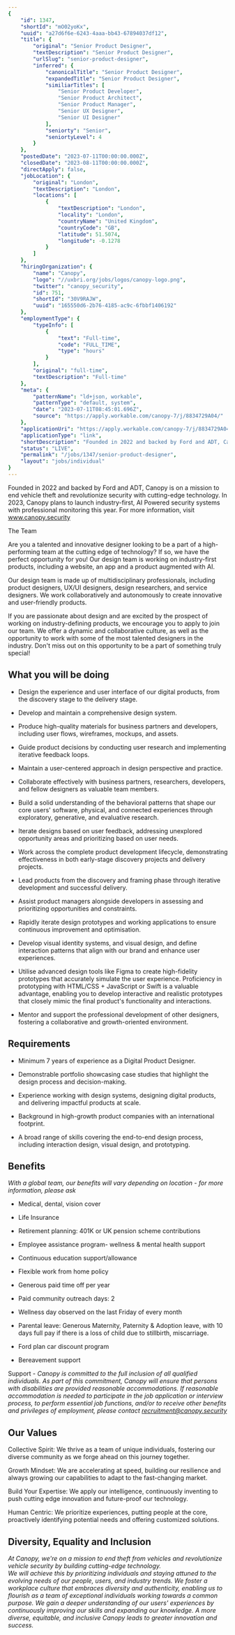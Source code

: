 ```yaml
---
{
	"id": 1347,
	"shortId": "mO02yoKx",
	"uuid": "a27d6f6e-6243-4aaa-bb43-67894037df12",
	"title": {
		"original": "Senior Product Designer",
		"textDescription": "Senior Product Designer",
		"urlSlug": "senior-product-designer",
		"inferred": {
			"canonicalTitle": "Senior Product Designer",
			"expandedTitle": "Senior Product Designer",
			"similiarTitles": [
				"Senior Product Developer",
				"Senior Product Architect",
				"Senior Product Manager",
				"Senior UX Designer",
				"Senior UI Designer"
			],
			"seniorty": "Senior",
			"seniortyLevel": 4
		}
	},
	"postedDate": "2023-07-11T00:00:00.000Z",
	"closedDate": "2023-08-11T00:00:00.000Z",
	"directApply": false,
	"jobLocation": {
		"original": "London",
		"textDescription": "London",
		"locations": [
			{
				"textDescription": "London",
				"locality": "London",
				"countryName": "United Kingdom",
				"countryCode": "GB",
				"latitude": 51.5074,
				"longitude": -0.1278
			}
		]
	},
	"hiringOrganization": {
		"name": "Canopy",
		"logo": "//uxbri.org/jobs/logos/canopy-logo.png",
		"twitter": "canopy_security",
		"id": 751,
		"shortId": "30V9RAJW",
		"uuid": "165550d6-2b76-4185-ac9c-6fbbf1406192"
	},
	"employmentType": {
		"typeInfo": [
			{
				"text": "Full-time",
				"code": "FULL_TIME",
				"type": "hours"
			}
		],
		"original": "full-time",
		"textDescription": "Full-time"
	},
	"meta": {
		"patternName": "ld+json, workable",
		"patternType": "default, system",
		"date": "2023-07-11T08:45:01.696Z",
		"source": "https://apply.workable.com/canopy-7/j/8834729A04/"
	},
	"applicationUri": "https://apply.workable.com/canopy-7/j/8834729A04/apply/",
	"applicationType": "link",
	"shortDescription": "Founded in 2022 and backed by Ford and ADT, Canopy is on a mission to end vehicle theft and revolutionize security with cutting-edge- technology. In 2023, Canopy plans to launch industry-first-, AI",
	"status": "LIVE",
	"permalink": "/jobs/1347/senior-product-designer",
	"layout": "jobs/individual"
}
---
```

<p>Founded in 2022 and backed by Ford and ADT, Canopy is on a mission to end vehicle theft and revolutionize security with cutting-edge technology. In 2023, Canopy plans to launch industry-first, AI Powered security systems with professional monitoring this year. For more information, visit <a target="_blank" rel="noopener noreferrer nofollow" href="http://www.canopy.security">www.canopy.security</a></p><p>The Team</p><p>Are you a talented and innovative designer looking to be a part of a high-performing team at the cutting edge of technology? If so, we have the perfect opportunity for you! Our design team is working on industry-first products, including a website, an app and a product augmented with AI.</p><p>Our design team is made up of multidisciplinary professionals, including product designers, UX/UI designers, design researchers, and service designers. We work collaboratively and autonomously to create innovative and user-friendly products.</p><p>If you are passionate about design and are excited by the prospect of working on industry-defining products, we encourage you to apply to join our team. We offer a dynamic and collaborative culture, as well as the opportunity to work with some of the most talented designers in the industry. Don't miss out on this opportunity to be a part of something truly special!</p><h2>What you will be doing</h2><ul><li><p>Design the experience and user interface of our digital products, from the discovery stage to the delivery stage.</p></li><li><p>Develop and maintain a comprehensive design system.</p></li><li><p>Produce high-quality materials for business partners and developers, including user flows, wireframes, mockups, and assets.</p></li><li><p>Guide product decisions by conducting user research and implementing iterative feedback loops.</p></li><li><p>Maintain a user-centered approach in design perspective and practice.</p></li><li><p>Collaborate effectively with business partners, researchers, developers, and fellow designers as valuable team members.</p></li><li><p>Build a solid understanding of the behavioral patterns that shape our core users' software, physical, and connected experiences through exploratory, generative, and evaluative research.</p></li><li><p>Iterate designs based on user feedback, addressing unexplored opportunity areas and prioritizing based on user needs.</p></li><li><p>Work across the complete product development lifecycle, demonstrating effectiveness in both early-stage discovery projects and delivery projects.</p></li><li><p>Lead products from the discovery and framing phase through iterative development and successful delivery.</p></li><li><p>Assist product managers alongside developers in assessing and prioritizing opportunities and constraints.</p></li><li><p>Rapidly iterate design prototypes and working applications to ensure continuous improvement and optimisation.</p></li><li><p>Develop visual identity systems, and visual design, and define interaction patterns that align with our brand and enhance user experiences.</p></li><li><p>Utilise advanced design tools like Figma to create high-fidelity prototypes that accurately simulate the user experience. Proficiency in prototyping with HTML/CSS + JavaScript or Swift is a valuable advantage, enabling you to develop interactive and realistic prototypes that closely mimic the final product's functionality and interactions.</p></li><li><p>Mentor and support the professional development of other designers, fostering a collaborative and growth-oriented environment.</p></li></ul><h2>Requirements</h2><ul><li><p>Minimum 7 years of experience as a Digital Product Designer.</p></li><li><p>Demonstrable portfolio showcasing case studies that highlight the design process and decision-making.</p></li><li><p>Experience working with design systems, designing digital products, and delivering impactful products at scale.</p></li><li><p>Background in high-growth product companies with an international footprint.</p></li><li><p>A broad range of skills covering the end-to-end design process, including interaction design, visual design, and prototyping.</p></li></ul><h2>Benefits</h2><p><em>With a global team, our benefits will vary depending on location - for more information, please ask</em></p><ul><li><p>Medical, dental, vision cover</p></li><li><p>Life Insurance</p></li><li><p>Retirement planning: 401K or UK pension scheme contributions</p></li><li><p>Employee assistance program- wellness &amp; mental health support</p></li><li><p>Continuous education support/allowance</p></li><li><p>Flexible work from home policy</p></li><li><p>Generous paid time off per year</p></li><li><p>Paid community outreach days: 2</p></li><li><p>Wellness day observed on the last Friday of every month</p></li><li><p>Parental leave: Generous Maternity, Paternity &amp; Adoption leave, with 10 days full pay if there is a loss of child due to stillbirth, miscarriage.</p></li><li><p>Ford plan car discount program</p></li><li><p>Bereavement support</p></li></ul><p>Support -<em> Canopy is committed to the full inclusion of all qualified individuals. As part of this commitment, Canopy will ensure that persons with disabilities are provided reasonable accommodations. If reasonable accommodation is needed to participate in the job application or interview process, to perform essential job functions, and/or to receive other benefits and privileges of employment, please contact </em><a target="_blank" rel="noopener noreferrer nofollow" href="mailto:recruitment@canopy.security"><em>recruitment@canopy.security</em></a></p><h2>Our Values</h2><p>Collective Spirit: We thrive as a team of unique individuals, fostering our diverse community as we forge ahead on this journey together.</p><p>Growth Mindset: We are accelerating at speed, building our resilience and always growing our capabilities to adapt to the fast-changing market.</p><p>Build Your Expertise: We apply our intelligence, continuously inventing to push cutting edge innovation and future-proof our technology.</p><p>Human Centric: We prioritize experiences, putting people at the core, proactively identifying potential needs and offering customized solutions.</p><h2>Diversity, Equality and Inclusion</h2><p><em>At Canopy, we're on a mission to end theft from vehicles and revolutionize vehicle security by building cutting-edge technology.</em><br><em>We will achieve this by prioritizing individuals and staying attuned to the evolving needs of our people, users, and industry trends. We foster a workplace culture that embraces diversity and authenticity, enabling us to flourish as a team of exceptional individuals working towards a common purpose. We gain a deeper understanding of our users' experiences by continuously improving our skills and expanding our knowledge. A more diverse, equitable, and inclusive Canopy leads to greater innovation and success.</em></p>
